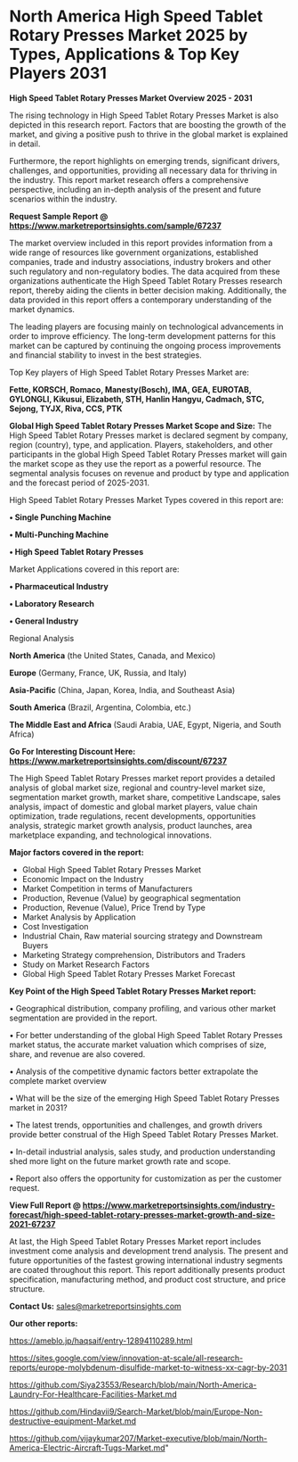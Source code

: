 # North America High Speed Tablet Rotary Presses Market 2025 by Types, Applications & Top Key Players 2031

<Strong> High Speed Tablet Rotary Presses Market Overview 2025 - 2031</strong>

The rising technology in High Speed Tablet Rotary Presses Market is also depicted in this research report. Factors that are boosting the growth of the market, and giving a positive push to thrive in the global market is explained in detail.

Furthermore, the report highlights on emerging trends, significant drivers, challenges, and opportunities, providing all necessary data for thriving in the industry. This report market research offers a comprehensive perspective, including an in-depth analysis of the present and future scenarios within the industry.

<strong>Request Sample Report @ <a href=https://www.marketreportsinsights.com/sample/67237>https://www.marketreportsinsights.com/sample/67237</a></strong>

The market overview included in this report provides information from a wide range of resources like government organizations, established companies, trade and industry associations, industry brokers and other such regulatory and non-regulatory bodies. The data acquired from these organizations authenticate the High Speed Tablet Rotary Presses research report, thereby aiding the clients in better decision making. Additionally, the data provided in this report offers a contemporary understanding of the market dynamics.

The leading players are focusing mainly on technological advancements in order to improve efficiency. The long-term development patterns for this market can be captured by continuing the ongoing process improvements and financial stability to invest in the best strategies.

Top Key players of High Speed Tablet Rotary Presses Market are:

<strong>Fette, KORSCH, Romaco, Manesty(Bosch), IMA, GEA, EUROTAB, GYLONGLI, Kikusui, Elizabeth, STH, Hanlin Hangyu, Cadmach, STC, Sejong, TYJX, Riva, CCS, PTK</strong>

<strong><b>Global High Speed Tablet Rotary Presses Market Scope and Size:</b></strong>
The High Speed Tablet Rotary Presses market is declared segment by company, region (country), type, and application. Players, stakeholders, and other participants in the global High Speed Tablet Rotary Presses market will gain the market scope as they use the report as a powerful resource. The segmental analysis focuses on revenue and product by type and application and the forecast period of 2025-2031.

High Speed Tablet Rotary Presses Market Types covered in this report are:

<strong>• Single Punching Machine

• Multi-Punching Machine

• High Speed Tablet Rotary Presses</strong>

Market Applications covered in this report are:

<strong>• Pharmaceutical Industry

• Laboratory Research

• General Industry </strong> 

Regional Analysis

<strong>North America</strong> (the United States, Canada, and Mexico)

<strong>Europe</strong> (Germany, France, UK, Russia, and Italy)

<strong>Asia-Pacific</strong> (China, Japan, Korea, India, and Southeast Asia)

<strong>South America</strong> (Brazil, Argentina, Colombia, etc.)

<strong>The Middle East and Africa</strong> (Saudi Arabia, UAE, Egypt, Nigeria, and South Africa)

<strong>Go For Interesting Discount Here: <a href=https://www.marketreportsinsights.com/discount/67237>https://www.marketreportsinsights.com/discount/67237</a></strong>

The High Speed Tablet Rotary Presses market report provides a detailed analysis of global market size, regional and country-level market size, segmentation market growth, market share, competitive Landscape, sales analysis, impact of domestic and global market players, value chain optimization, trade regulations, recent developments, opportunities analysis, strategic market growth analysis, product launches, area marketplace expanding, and technological innovations.

<strong><b>Major factors covered in the report:</b></strong>
<ul>
  <li>Global High Speed Tablet Rotary Presses Market </li>
  <li>Economic Impact on the Industry</li>
  <li>Market Competition in terms of Manufacturers</li>
  <li>Production, Revenue (Value) by geographical segmentation</li>
  <li>Production, Revenue (Value), Price Trend by Type</li>
  <li>Market Analysis by Application</li>
  <li>Cost Investigation</li>
  <li>Industrial Chain, Raw material sourcing strategy and Downstream Buyers</li>
  <li>Marketing Strategy comprehension, Distributors and Traders</li>
  <li>Study on Market Research Factors</li>
  <li>Global High Speed Tablet Rotary Presses Market Forecast</li>
</ul>

<strong><b>Key Point of the High Speed Tablet Rotary Presses Market report:</b></strong>

• Geographical distribution, company profiling, and various other market segmentation are provided in the report.

• For better understanding of the global High Speed Tablet Rotary Presses market status, the accurate market valuation which comprises of size, share, and revenue are also covered.

• Analysis of the competitive dynamic factors better extrapolate the complete market overview

• What will be the size of the emerging High Speed Tablet Rotary Presses market in 2031?

• The latest trends, opportunities and challenges, and growth drivers provide better construal of the High Speed Tablet Rotary Presses Market.

• In-detail industrial analysis, sales study, and production understanding shed more light on the future market growth rate and scope.

• Report also offers the opportunity for customization as per the customer request.

<strong><b>View Full Report @ <a href=https://www.marketreportsinsights.com/industry-forecast/high-speed-tablet-rotary-presses-market-growth-and-size-2021-67237>https://www.marketreportsinsights.com/industry-forecast/high-speed-tablet-rotary-presses-market-growth-and-size-2021-67237</a></b></strong>


At last, the High Speed Tablet Rotary Presses Market report includes investment come analysis and development trend analysis. The present and future opportunities of the fastest growing international industry segments are coated throughout this report. This report additionally presents product specification, manufacturing method, and product cost structure, and price structure.

<strong>Contact Us:</strong>
sales@marketreportsinsights.com

<strong>Our other reports:</strong>

<a href=https://ameblo.jp/haqsaif/entry-12894110289.html>https://ameblo.jp/haqsaif/entry-12894110289.html</a>

<a href=https://sites.google.com/view/innovation-at-scale/all-research-reports/europe-molybdenum-disulfide-market-to-witness-xx-cagr-by-2031>https://sites.google.com/view/innovation-at-scale/all-research-reports/europe-molybdenum-disulfide-market-to-witness-xx-cagr-by-2031</a>

<a href=https://github.com/Siya23553/Research/blob/main/North-America-Laundry-For-Healthcare-Facilities-Market.md>https://github.com/Siya23553/Research/blob/main/North-America-Laundry-For-Healthcare-Facilities-Market.md</a>

<a href=https://github.com/Hindavii9/Search-Market/blob/main/Europe-Non-destructive-equipment-Market.md>https://github.com/Hindavii9/Search-Market/blob/main/Europe-Non-destructive-equipment-Market.md</a>

<a href=https://github.com/vijaykumar207/Market-executive/blob/main/North-America-Electric-Aircraft-Tugs-Market.md>https://github.com/vijaykumar207/Market-executive/blob/main/North-America-Electric-Aircraft-Tugs-Market.md</a>"
